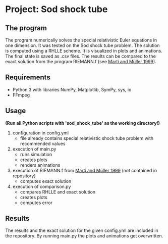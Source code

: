 # Project: Sod shock tube

## The program

The program numerically solves the special relativistic Euler equations in one dimension. It was tested on the Sod shock tube problem. The solution is computed using a RHLLE scheme. It is visualized in plots and animations. The final state is saved as .csv files. The results can be compared to the exact solution from the program RIEMANN.f (see [Martí and Müller 1999](https://link.springer.com/article/10.12942/lrr-1999-3)).

## Requirements

- Python 3 with libraries NumPy, Matplotlib, SymPy, sys, io
- FFmpeg

## Usage
**(Run all Python scripts with 'sod_shock_tube' as the working directory!)**
1. configuration in config.yml
    - file already contains special relativistic shock tube problem with recommended values
2. execution of main.py
    - runs simulation
    - creates plots
    - renders animations
3. execution of RIEMANN.f from [Martí and Müller 1999](https://link.springer.com/article/10.12942/lrr-1999-3) (not contained in repository)
    - computes exact solution
4. execution of comparison.py
    - compares RHLLE and exact solution
    - creates plots
    - computes error
  
## Results
The results and the exact solution for the given config.yml are included in the repository. By running main.py the plots and animations get overwritten.
